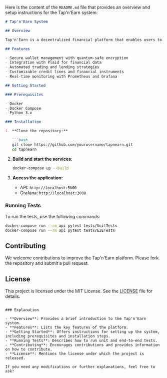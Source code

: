 Here is the content of the `README.md` file that provides an overview and setup instructions for the Tap'n'Earn system:

```markdown
# Tap'n'Earn System

## Overview

Tap'n'Earn is a decentralized financial platform that enables users to earn rewards through various financial activities, including transactions, staking, and lending. The platform integrates with quantum-safe technologies to ensure secure and efficient operations.

## Features

- Secure wallet management with quantum-safe encryption
- Integration with Plaid for financial data
- Automated trading and lending strategies
- Customizable credit lines and financial instruments
- Real-time monitoring with Prometheus and Grafana

## Getting Started

### Prerequisites

- Docker
- Docker Compose
- Python 3.x

### Installation

1. **Clone the repository:**

   ```bash
   git clone https://github.com/yourusername/tapnearn.git
   cd tapnearn
   ```

2. **Build and start the services:**

   ```bash
   docker-compose up --build
   ```

3. **Access the application:**

   - API: `http://localhost:5000`
   - Grafana: `http://localhost:3000`

### Running Tests

To run the tests, use the following commands:

```bash
docker-compose run --rm api pytest tests/UnitTests
docker-compose run --rm api pytest tests/E2ETests
```

## Contributing

We welcome contributions to improve the Tap'n'Earn platform. Please fork the repository and submit a pull request.

## License

This project is licensed under the MIT License. See the [LICENSE](LICENSE) file for details.
```

### Explanation

- **Overview**: Provides a brief introduction to the Tap'n'Earn system.
- **Features**: Lists the key features of the platform.
- **Getting Started**: Offers instructions for setting up the system, including prerequisites and installation steps.
- **Running Tests**: Describes how to run unit and end-to-end tests.
- **Contributing**: Encourages contributions and provides information on how to contribute.
- **License**: Mentions the license under which the project is released.

If you need any modifications or further explanations, feel free to ask!
